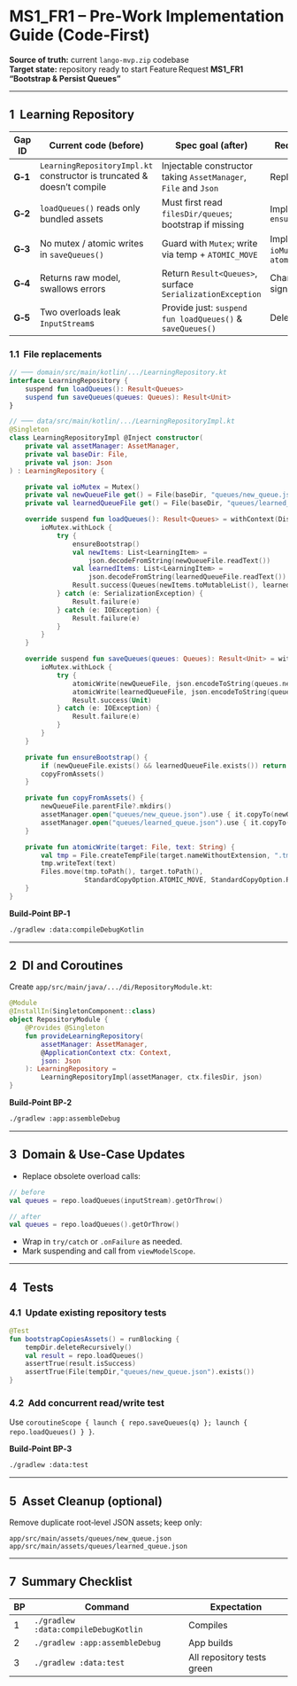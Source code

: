 
# MS1_FR1 – Pre‑Work Implementation Guide (Code‑First)

**Source of truth:** current `lango‑mvp.zip` codebase  
**Target state:** repository ready to start Feature Request **MS1_FR1 “Bootstrap & Persist Queues”**

---

## 1  Learning Repository

| Gap ID | Current code (before) | Spec goal (after) | Required action |
|--------|----------------------|-------------------|-----------------|
| **G‑1** | `LearningRepositoryImpl.kt` constructor is truncated & doesn’t compile | Injectable constructor taking `AssetManager`, `File` and `Json` | Replace entire file |
| **G‑2** | `loadQueues()` reads only bundled assets | Must first read `filesDir/queues`; bootstrap if missing | Implement `ensureBootstrap()` |
| **G‑3** | No mutex / atomic writes in `saveQueues()` | Guard with `Mutex`; write via temp + `ATOMIC_MOVE` | Implement `ioMutex` + `atomicWrite()` |
| **G‑4** | Returns raw model, swallows errors | Return `Result<Queues>`, surface `SerializationException` | Change signatures |
| **G‑5** | Two overloads leak `InputStream`s | Provide just: `suspend fun loadQueues()` & `saveQueues()` | Delete overloads |

### 1.1  File replacements

```kotlin
// ─── domain/src/main/kotlin/.../LearningRepository.kt
interface LearningRepository {
    suspend fun loadQueues(): Result<Queues>
    suspend fun saveQueues(queues: Queues): Result<Unit>
}
```

```kotlin
// ─── data/src/main/kotlin/.../LearningRepositoryImpl.kt
@Singleton
class LearningRepositoryImpl @Inject constructor(
    private val assetManager: AssetManager,
    private val baseDir: File,
    private val json: Json
) : LearningRepository {

    private val ioMutex = Mutex()
    private val newQueueFile get() = File(baseDir, "queues/new_queue.json")
    private val learnedQueueFile get() = File(baseDir, "queues/learned_queue.json")

    override suspend fun loadQueues(): Result<Queues> = withContext(Dispatchers.IO) {
        ioMutex.withLock {
            try {
                ensureBootstrap()
                val newItems: List<LearningItem> =
                    json.decodeFromString(newQueueFile.readText())
                val learnedItems: List<LearningItem> =
                    json.decodeFromString(learnedQueueFile.readText())
                Result.success(Queues(newItems.toMutableList(), learnedItems.toMutableList()))
            } catch (e: SerializationException) {
                Result.failure(e)
            } catch (e: IOException) {
                Result.failure(e)
            }
        }
    }

    override suspend fun saveQueues(queues: Queues): Result<Unit> = withContext(Dispatchers.IO) {
        ioMutex.withLock {
            try {
                atomicWrite(newQueueFile, json.encodeToString(queues.newQueue))
                atomicWrite(learnedQueueFile, json.encodeToString(queues.learnedPool))
                Result.success(Unit)
            } catch (e: IOException) {
                Result.failure(e)
            }
        }
    }

    private fun ensureBootstrap() {
        if (newQueueFile.exists() && learnedQueueFile.exists()) return
        copyFromAssets()
    }

    private fun copyFromAssets() {
        newQueueFile.parentFile?.mkdirs()
        assetManager.open("queues/new_queue.json").use { it.copyTo(newQueueFile.outputStream()) }
        assetManager.open("queues/learned_queue.json").use { it.copyTo(learnedQueueFile.outputStream()) }
    }

    private fun atomicWrite(target: File, text: String) {
        val tmp = File.createTempFile(target.nameWithoutExtension, ".tmp", target.parentFile)
        tmp.writeText(text)
        Files.move(tmp.toPath(), target.toPath(),
                   StandardCopyOption.ATOMIC_MOVE, StandardCopyOption.REPLACE_EXISTING)
    }
}
```

**Build‑Point BP‑1**

```bash
./gradlew :data:compileDebugKotlin
```

---

## 2  DI and Coroutines

Create `app/src/main/java/.../di/RepositoryModule.kt`:

```kotlin
@Module
@InstallIn(SingletonComponent::class)
object RepositoryModule {
    @Provides @Singleton
    fun provideLearningRepository(
        assetManager: AssetManager,
        @ApplicationContext ctx: Context,
        json: Json
    ): LearningRepository =
        LearningRepositoryImpl(assetManager, ctx.filesDir, json)
}
```

**Build‑Point BP‑2**

```bash
./gradlew :app:assembleDebug
```

---

## 3  Domain & Use‑Case Updates

* Replace obsolete overload calls:

```kotlin
// before
val queues = repo.loadQueues(inputStream).getOrThrow()

// after
val queues = repo.loadQueues().getOrThrow()
```

* Wrap in `try/catch` or `.onFailure` as needed.  
* Mark suspending and call from `viewModelScope`.

---

## 4  Tests

### 4.1  Update existing repository tests

```kotlin
@Test
fun bootstrapCopiesAssets() = runBlocking {
    tempDir.deleteRecursively()
    val result = repo.loadQueues()
    assertTrue(result.isSuccess)
    assertTrue(File(tempDir,"queues/new_queue.json").exists())
}
```

### 4.2  Add concurrent read/write test

Use `coroutineScope { launch { repo.saveQueues(q) }; launch { repo.loadQueues() } }`.

**Build‑Point BP‑3**

```bash
./gradlew :data:test
```

---

## 5  Asset Cleanup (optional)

Remove duplicate root‑level JSON assets; keep only:

```
app/src/main/assets/queues/new_queue.json
app/src/main/assets/queues/learned_queue.json
```

---

## 7  Summary Checklist

| BP | Command | Expectation |
|----|---------|-------------|
| 1 | `./gradlew :data:compileDebugKotlin` | Compiles |
| 2 | `./gradlew :app:assembleDebug` | App builds |
| 3 | `./gradlew :data:test` | All repository tests green |
